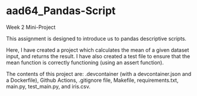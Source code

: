 # aad64_Pandas-Script
Week 2 Mini-Project

This assignment is designed to introduce us to pandas descriptive scripts. 

Here, I have created a project which calculates the mean of a given dataset input, and returns the result. I have also created a test file to ensure that the mean function is correctly functioning (using an assert function).

The contents of this project are: .devcontainer (with a devcontainer.json and a Dockerfile), Github Actions, .gitignore file, Makefile, requirements.txt, main.py, test_main.py, and iris.csv.



